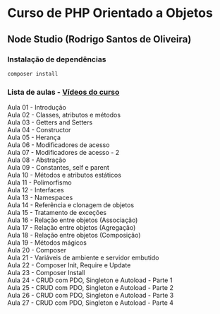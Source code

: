 # Curso de PHP Orientado a Objetos
## Node Studio (Rodrigo Santos de Oliveira)

### Instalação de dependências

```bash
composer install
```

### Lista de aulas - [Vídeos do curso](https://www.youtube.com/watch?v=hzy_P_H-1CQ&list=PLwXQLZ3FdTVEau55kNj_zLgpXL4JZUg8I)

Aula 01 - Introdução  
Aula 02 - Classes, atributos e métodos  
Aula 03 - Getters and Setters  
Aula 04 - Constructor  
Aula 05 - Herança  
Aula 06 - Modificadores de acesso  
Aula 07 - Modificadores de acesso - 2  
Aula 08 - Abstração  
Aula 09 - Constantes, self e parent  
Aula 10 - Métodos e atributos estáticos  
Aula 11 - Polimorfismo  
Aula 12 - Interfaces  
Aula 13 - Namespaces  
Aula 14 - Referência e clonagem de objetos  
Aula 15 - Tratamento de exceções  
Aula 16 - Relação entre objetos (Associação)  
Aula 17 - Relação entre objetos (Agregação)  
Aula 18 - Relação entre objetos (Composição)  
Aula 19 - Métodos mágicos  
Aula 20 - Composer  
Aula 21 - Variáveis de ambiente e servidor embutido  
Aula 22 - Composer Init, Require e Update  
Aula 23 - Composer Install  
Aula 24 - CRUD com PDO, Singleton e Autoload - Parte 1  
Aula 25 - CRUD com PDO, Singleton e Autoload - Parte 2  
Aula 26 - CRUD com PDO, Singleton e Autoload - Parte 3  
Aula 27 - CRUD com PDO, Singleton e Autoload - Parte 4  
